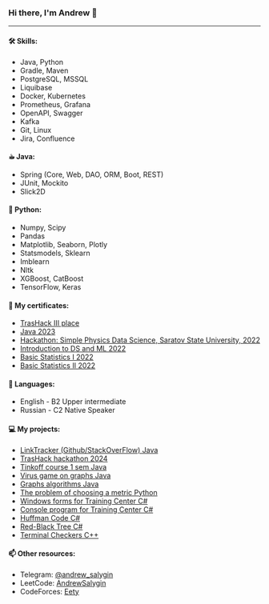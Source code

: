 ### Hi there, I'm Andrew 👋
---
#### 🛠 Skills:
- Java, Python
- Gradle, Maven
- PostgreSQL, MSSQL
- Liquibase
- Docker, Kubernetes
- Prometheus, Grafana
- OpenAPI, Swagger
- Kafka
- Git, Linux
- Jira, Confluence

#### ☕︎ Java:
- Spring (Core, Web, DAO, ORM, Boot, REST)
- JUnit, Mockito
- Slick2D

#### 🐍 Python:
- Numpy, Scipy
- Pandas
- Matplotlib, Seaborn, Plotly
- Statsmodels, Sklearn
- Imblearn
- Nltk
- XGBoost, CatBoost
- TensorFlow, Keras

#### 📜 My certificates:
- [TrasHack III place](https://disk.yandex.ru/i/HQl1HWBkAVBlVQ)
- [Java 2023](https://www.udemy.com/certificate/UC-637732ed-8dfe-4ba9-a6f2-2f1685d7a682/)
- [Hackathon: Simple Physics Data Science, Saratov State University, 2022](https://oec-static.sgu.ru/storage/oec-ruby/ipsilon//uploads/portfolio/file/user_file/304411/SGU1.jpg)
- [Introduction to DS and ML 2022](https://stepik.org/cert/1596482)
- [Basic Statistics I 2022](https://stepik.org/cert/1569856)
- [Basic Statistics II 2022](https://stepik.org/cert/1584809)

#### 💬 Languages:
- English - B2 Upper intermediate
- Russian - C2 Native Speaker

#### 💻 My projects:
- [LinkTracker (Github/StackOverFlow) Java](https://github.com/AndrewSalygin/LinkTracker-Tinkoff)
- [TrasHack hackathon 2024](https://github.com/GreenCatsTeam/hackathon-2024)
- [Tinkoff course 1 sem Java](https://github.com/AndrewSalygin/java-course-tinkoff-2023)
- [Virus game on graphs Java](https://github.com/AndrewSalygin/graphCourse/tree/game)
- [Graphs algorithms Java](https://github.com/AndrewSalygin/graphCourse)
- [The problem of choosing a metric Python](https://github.com/AndrewSalygin/metrics)
- [Windows forms for Training Center C#](https://github.com/AndrewSalygin/forms_for_training_center)
- [Console program for Training Center C#](https://github.com/AndrewSalygin/FitnessCenterConsole3Levels)
- [Huffman Code C#](https://github.com/AndrewSalygin/HuffmanCode)
- [Red-Black Tree C#](https://github.com/AndrewSalygin/RBTree_cs)
- [Terminal Checkers С++](https://github.com/AndrewSalygin/checkers)

#### 📫 Other resources:
- Telegram: [@andrew_salygin](https://t.me/andrew_salygin)
- LeetCode: [AndrewSalygin](https://leetcode.com/AndrewSalygin/)
- CodeForces: [Eety](https://codeforces.com/profile/Eety)
<!--
**AndrewSalygin/AndrewSalygin** is a ✨ _special_ ✨ repository because its `README.md` (this file) appears on your GitHub profile.

Here are some ideas to get you started:

- 🔭 I’m currently working on ...
 ...
- 👯 I’m looking to collaborate on ...
- 🤔 I’m looking for help with ...
- 💬 Ask me about ...
- 📫 How to reach me: ...
- 😄 Pronouns: ...
- ⚡ Fun fact: ...
-->
